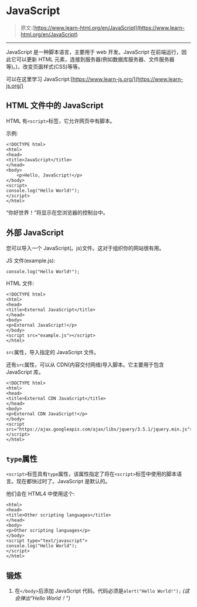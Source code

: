 # JavaScript

> 原文:[https://www.learn-html.org/en/JavaScript](https://www.learn-html.org/en/JavaScript)

* * *

JavaScript 是一种脚本语言，主要用于 web 开发。JavaScript 在前端运行，因此它可以更新 HTML 元素，连接到服务器(例如数据库服务器、文件服务器等)。)，改变页面样式(CSS)等等。

可以在这里学习 JavaScript:[https://www.learn-js.org/](https://www.learn-js.org/)

## HTML 文件中的 JavaScript

HTML 有`<script>`标签，它允许网页中有脚本。

示例:

```
<!DOCTYPE html>
<html>
<head>
<title>JavaScript</title>
</head>
<body>
    <p>Hello, JavaScript!</p>
</body>
<script>
console.log("Hello World!");
</script>
</html> 
```

“你好世界！”将显示在您浏览器的控制台中。

## 外部 JavaScript

您可以导入一个 JavaScript(。js)文件。这对于组织你的网站很有用。

JS 文件(example.js):

```
console.log("Hello World!"); 
```

HTML 文件:

```
<!DOCTYPE html>
<html>
<head>
<title>External JavaScript</title>
</head>
<body>
<p>External JavaScript!</p>
</body>
<script src="example.js"></script>
</html> 
```

`src`属性，导入指定的 JavaScript 文件。

还有`src`属性，可以从 CDN(内容交付网络)导入脚本。它主要用于包含 JavaScript 库。

```
<!DOCTYPE html>
<html>
<head>
<title>External CDN JavaScript</title>
</head>
<body>
<p>External CDN JavaScript!</p>
</body>
<script src="https://ajax.googleapis.com/ajax/libs/jquery/3.5.1/jquery.min.js"></script>
</html> 
```

## `type`属性

`<script>`标签具有`type`属性，该属性指定了将在`<script>`标签中使用的脚本语言。现在都快过时了。JavaScript 是默认的。

他们会在 HTML4 中使用这个:

```
<html>
<head>
<title>Other scripting languages</title>
</head>
<body>
<p>Other scripting languages</p>
</body>
<script type="text/javascript">
console.log("Hello World");
</script>
</html> 
```

## 锻炼

1.  在`</body>`后添加 JavaScript 代码。代码必须是`alert("Hello World!");` *(这会弹出“Hello World！”)*